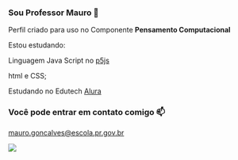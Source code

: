 ### Sou Professor Mauro 🐧


Perfil criado para uso no Componente **Pensamento Computacional**

Estou estudando:

Linguagem Java Script no [p5js](https://editor.p5js.org/)

html e CSS;

Estudando no Edutech [Alura](https://cursos.alura.com.br)

### Você pode entrar em contato comigo 📫
mauro.goncalves@escola.pr.gov.br 

![](https://media.tenor.com/dHk-LfzHrtwAAAAi/linux-computer.gif)

<!--
**mrmssg/mrmssg** is a ✨ _special_ ✨ repository because its `README.md` (this file) appears on your GitHub profile.

Here are some ideas to get you started:

- 🔭 I’m currently working on ...
- 🌱 I’m currently learning ...
- 👯 I’m looking to collaborate on ...
- 🤔 I’m looking for help with ...
- 💬 Ask me about ...
- 📫 How to reach me: ...
- 😄 Pronouns: ...
- ⚡ Fun fact: ...
-->
